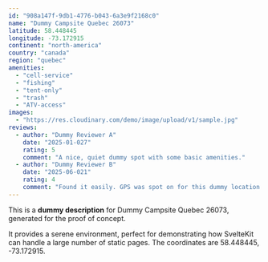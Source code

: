 ```yaml
---
id: "908a147f-9db1-4776-b043-6a3e9f2168c0"
name: "Dummy Campsite Quebec 26073"
latitude: 58.448445
longitude: -73.172915
continent: "north-america"
country: "canada"
region: "quebec"
amenities:
  - "cell-service"
  - "fishing"
  - "tent-only"
  - "trash"
  - "ATV-access"
images:
  - "https://res.cloudinary.com/demo/image/upload/v1/sample.jpg"
reviews:
  - author: "Dummy Reviewer A"
    date: "2025-01-027"
    rating: 5
    comment: "A nice, quiet dummy spot with some basic amenities."
  - author: "Dummy Reviewer B"
    date: "2025-06-021"
    rating: 4
    comment: "Found it easily. GPS was spot on for this dummy location."
---
```


This is a **dummy description** for Dummy Campsite Quebec 26073, generated for the proof of concept.

It provides a serene environment, perfect for demonstrating how SvelteKit can handle a large number of static pages. The coordinates are 58.448445, -73.172915.
